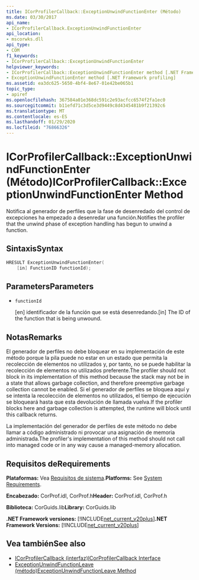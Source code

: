 ```yaml
---
title: ICorProfilerCallback::ExceptionUnwindFunctionEnter (Método)
ms.date: 03/30/2017
api_name:
- ICorProfilerCallback.ExceptionUnwindFunctionEnter
api_location:
- mscorwks.dll
api_type:
- COM
f1_keywords:
- ICorProfilerCallback::ExceptionUnwindFunctionEnter
helpviewer_keywords:
- ICorProfilerCallback::ExceptionUnwindFunctionEnter method [.NET Framework profiling]
- ExceptionUnwindFunctionEnter method [.NET Framework profiling]
ms.assetid: ea3dc625-5650-4bf4-8e67-01e42be065b1
topic_type:
- apiref
ms.openlocfilehash: 367584a01e368dc591c2e93acfcc6574f2fa1ec0
ms.sourcegitcommit: b11efd71c3d5ce3d9449c8d4345481b9f21392c6
ms.translationtype: MT
ms.contentlocale: es-ES
ms.lasthandoff: 01/29/2020
ms.locfileid: "76866326"
---
```

# <a name="icorprofilercallbackexceptionunwindfunctionenter-method"></a><span data-ttu-id="96aa2-102">ICorProfilerCallback::ExceptionUnwindFunctionEnter (Método)</span><span class="sxs-lookup"><span data-stu-id="96aa2-102">ICorProfilerCallback::ExceptionUnwindFunctionEnter Method</span></span>
<span data-ttu-id="96aa2-103">Notifica al generador de perfiles que la fase de desenredado del control de excepciones ha empezado a desenredar una función.</span><span class="sxs-lookup"><span data-stu-id="96aa2-103">Notifies the profiler that the unwind phase of exception handling has begun to unwind a function.</span></span>  
  
## <a name="syntax"></a><span data-ttu-id="96aa2-104">Sintaxis</span><span class="sxs-lookup"><span data-stu-id="96aa2-104">Syntax</span></span>  
  
```cpp  
HRESULT ExceptionUnwindFunctionEnter(  
    [in] FunctionID functionId);  
```  
  
## <a name="parameters"></a><span data-ttu-id="96aa2-105">Parameters</span><span class="sxs-lookup"><span data-stu-id="96aa2-105">Parameters</span></span>

- `functionId`

  <span data-ttu-id="96aa2-106">\[en] identificador de la función que se está desenredando.</span><span class="sxs-lookup"><span data-stu-id="96aa2-106">\[in] The ID of the function that is being unwound.</span></span>

## <a name="remarks"></a><span data-ttu-id="96aa2-107">Notas</span><span class="sxs-lookup"><span data-stu-id="96aa2-107">Remarks</span></span>  
 <span data-ttu-id="96aa2-108">El generador de perfiles no debe bloquear en su implementación de este método porque la pila puede no estar en un estado que permita la recolección de elementos no utilizados y, por tanto, no se puede habilitar la recolección de elementos no utilizados preferente.</span><span class="sxs-lookup"><span data-stu-id="96aa2-108">The profiler should not block in its implementation of this method because the stack may not be in a state that allows garbage collection, and therefore preemptive garbage collection cannot be enabled.</span></span> <span data-ttu-id="96aa2-109">Si el generador de perfiles se bloquea aquí y se intenta la recolección de elementos no utilizados, el tiempo de ejecución se bloqueará hasta que esta devolución de llamada vuelva.</span><span class="sxs-lookup"><span data-stu-id="96aa2-109">If the profiler blocks here and garbage collection is attempted, the runtime will block until this callback returns.</span></span>  
  
 <span data-ttu-id="96aa2-110">La implementación del generador de perfiles de este método no debe llamar a código administrado ni provocar una asignación de memoria administrada.</span><span class="sxs-lookup"><span data-stu-id="96aa2-110">The profiler's implementation of this method should not call into managed code or in any way cause a managed-memory allocation.</span></span>  
  
## <a name="requirements"></a><span data-ttu-id="96aa2-111">Requisitos de</span><span class="sxs-lookup"><span data-stu-id="96aa2-111">Requirements</span></span>  
 <span data-ttu-id="96aa2-112">**Plataformas:** Vea [Requisitos de sistema](../../../../docs/framework/get-started/system-requirements.md).</span><span class="sxs-lookup"><span data-stu-id="96aa2-112">**Platforms:** See [System Requirements](../../../../docs/framework/get-started/system-requirements.md).</span></span>  
  
 <span data-ttu-id="96aa2-113">**Encabezado:** CorProf.idl, CorProf.h</span><span class="sxs-lookup"><span data-stu-id="96aa2-113">**Header:** CorProf.idl, CorProf.h</span></span>  
  
 <span data-ttu-id="96aa2-114">**Biblioteca:** CorGuids.lib</span><span class="sxs-lookup"><span data-stu-id="96aa2-114">**Library:** CorGuids.lib</span></span>  
  
 <span data-ttu-id="96aa2-115">**.NET Framework versiones:** [!INCLUDE[net_current_v20plus](../../../../includes/net-current-v20plus-md.md)]</span><span class="sxs-lookup"><span data-stu-id="96aa2-115">**.NET Framework Versions:** [!INCLUDE[net_current_v20plus](../../../../includes/net-current-v20plus-md.md)]</span></span>  
  
## <a name="see-also"></a><span data-ttu-id="96aa2-116">Vea también</span><span class="sxs-lookup"><span data-stu-id="96aa2-116">See also</span></span>

- [<span data-ttu-id="96aa2-117">ICorProfilerCallback (interfaz)</span><span class="sxs-lookup"><span data-stu-id="96aa2-117">ICorProfilerCallback Interface</span></span>](icorprofilercallback-interface.md)
- [<span data-ttu-id="96aa2-118">ExceptionUnwindFunctionLeave (método)</span><span class="sxs-lookup"><span data-stu-id="96aa2-118">ExceptionUnwindFunctionLeave Method</span></span>](icorprofilercallback-exceptionunwindfunctionleave-method.md)
